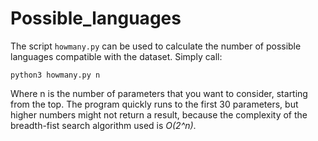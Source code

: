 # Possible_languages

The script ```howmany.py``` can be used to calculate the number of possible languages compatible with the dataset. Simply call:

```python3 howmany.py n```

Where n is the number of parameters that you want to consider, starting from the top.
The program quickly runs to the first 30 parameters, but higher numbers might not return a result, because the complexity of the breadth-fist search algorithm used is *O(2^n)*.









